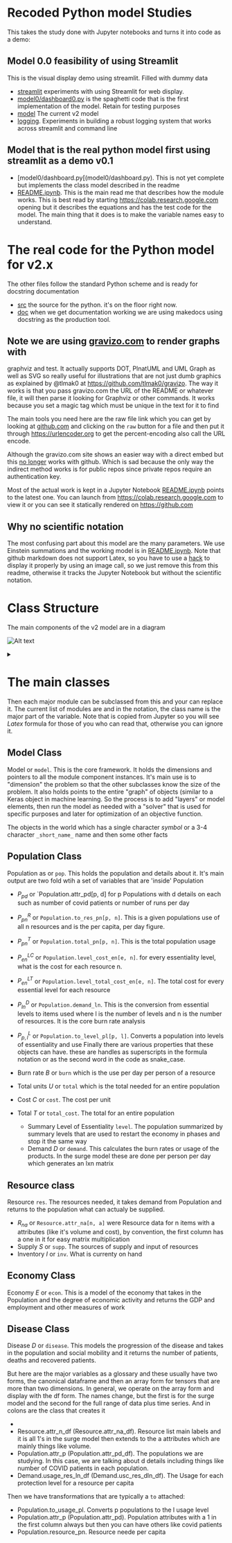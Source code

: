 # Recoded Python model Studies

This takes the study done with Jupyter notebooks and turns it into code as a
demo:

## Model 0.0 feasibility of using Streamlit
This is the visual display demo using streamlit. Filled with dummy data

- [streamlit](streamlit) experiments with using Streamlit for web display.
- [model0/dashboard0.py](model0/dashboard0.py) is the spaghetti code that is the first implementation of the
  model. Retain for testing purposes
- [model](model) The current v2 model
- [logging](logging). Experiments in building a robust logging system that works
  across streamlit and command line

## Model that is the real python model first using streamlit as a demo v0.1

- [model0/dashboard.py[(model0/dashboard.py). This is not yet complete but
  implements the class model described in the readme
- [README.ipynb](README.ipynb). This is the main read me that describes how the
  module works. This is best read by starting https://colab.research.google.com
opening but it describes the equations and has the test code for the model.
 The main thing that it does is to make the variable names easy to understand.


# The real code for the Python model for v2.x
The other files follow the standard Python scheme and is ready for docstring
documentation
- [src](src) the source for the python. it's on the floor right now.
- [doc](doc) when we get documentation working we are using makedocs using
  docstring as the production tool.

## Note we are using [gravizo.com](https://gravizo.com) to render graphs with
graphviz and test. It actually supports DOT, PlnatUML and UML Graph as well as
SVG so really useful for illustrations that are not just dumb graphics as
explained by @tlmak0 at https://github.com/tlmak0/gravizo. The way it works is
that you pass gravizo.com the URL of the README or whatever file, it will then
parse it looking for Graphviz or other commands. It works because you set a
magic tag which must be unique in the text for it to find

The main tools you need here are the raw file link which you can get by looking
at [github.com](https://help.data.world/hc/en-us/articles/115006300048-GitHub-how-to-find-the-sharable-download-URL-for-files-on-GitHub)
and clicking on the `raw` button for a file and then put it
through https://urlencoder.org to get the percent-encoding also call the URL
encode.

Although the gravizo.com site shows an easier way with a direct embed but this
[no longer](https://gist.github.com/svenevs/ce05761128e240e27883e3372ccd4ecd)
works with github. Which is sad because the only way the indirect method works
is for public repos since private repos require an authentication key.

Most of the actual work is kept in a Jupyter Notebook
[README.ipynb](README.ipynb) points to the latest one. You can launch from
https://colab.research.google.com to view it or you can see it statically
rendered on https://github.com

## Why no scientific notation

The most confusing part about this model are the many parameters. We use
Einstein summations and the working model is in [README.ipynb](README.ipynb).
Note that github markdown does not support Latex, so you have to use a
[hack](https://gist.github.com/a-rodin/fef3f543412d6e1ec5b6cf55bf197d7b) to
display it properly by using an image call, so we just remove this from this
readme, otherwise it tracks the Jupyter Notebook but without the scientific
notation.

# Class Structure

The main components of the v2 model are in a diagram

![Alt text](https://g.gravizo.com/source/custom_mark?https%3A%2F%2Fraw.githubusercontent.com%2Frestartus%2Fcovid-projection%2Frich-demo%2Fmodel%2FREADME.md)
<details>
<summary></summary>
custom_mark
  digraph "Class Model" {
    node [shape=box]
    subgraph Pop_class {
      style=filled
      P [label="Population, Essentiality"]
    }
    D [label=Disease]
    P -> D [label="Social Mobility"]
    D -> P [label=Patients]
    E [label=Economy]
    P -> E [label="Stage, Economic Activity"]
    E -> P [label="GDP, Employment"]
    subgraph Res {
      R [label=Resource]
      R -> P [label=Delivery]
      P -> R [label=Demand]
      I [label=Inventory]
      R -> I [label=Fill]
      I -> R [label=Use]
    }
    S [label=Supply]
    R -> S [label="Sales Order"]
    S -> R [label=Fulfillment]
  }
custom_mark
</details>

# The main classes
Then each major module can be subclassed from this and your can replace it. The current list of modules are and in the notation, the class name is the major part of the variable. Note that is copied from Jupyter so you will see $Latex$ formula for those of you who can read that, otherwise you can ignore it.

## Model Class 
Model or `model`. This is the core framework. It holds the dimensions and
pointers to all the module component instances. It's main use is to "dimension"
the problem so that the other subclasses know the size of the problem. It also
holds points to the entire "graph" of objects (similar to a Keras object in
machine learning. So the process is to add "layers" or model elements, then run
the model as needed with a "solver" that is used for specific purposes and later
for optimization of an objective function.

The objects in the world which has a single character $symbol$ or a 3-4
character `_short_name_` name and then some other facts

## Population Class
Population as or `pop`. This holds the population and details about it. It's
main output are two fold wtih a set of variables that are 'inside' Population

- $P_{pd}$ or `Population.attr_pd[p, d] for p Populations with d details on each such as number of covid patients or number of runs per day
- $P^R_{pn}$ or `Population.to_res_pn[p, n]`. This is a given populations use of all n resources and is the per capita, per day figure.
- $P^T_{pn}$ or `Population.total_pn[p, n]`. This is the total population usage
- $P^{LC}_{en}$ or `Population.level_cost_en[e, n]`. for every essentiality level, what is the cost for each resource n.
- $P^{LT}_{en}$ or `Population.level_total_cost_en[e, n]`. The total cost for every essential level for each resource
- $P^{D}_{ln}$ or `Population.demand_ln`. This is the conversion from essential levels to items used where l is the number of levels and n is the number of resources. It is the core burn rate analysis
- $P^{L}_{p,l}$ or `Population.to_level_pl[p, l]`. Converts a population into levels of essentiality and use
Finally there are various properties that these objects can have. these are handles as superscripts in the formula notation or as the second word in the code as snake_case.

- Burn rate $B$ or `burn` which is the use per day per person of a resource
- Total units $U$ or `total` which is the total needed for an entire population
- Cost $C$ or `cost`. The cost per unit
- Total $T$ or `total_cost`. The total for an entire population


  - Summary Level of Essentiality  `level`. The population summarized by summary
    levels
     that are used to restart the economy in phases and stop it the same way 
  - Demand $D$ or `demand`. This calculates the burn rates or usage of the
    products. In the surge model these are done per person per day which
generates an lxn matrix

## Resource class
Resource  `res`. The resources needed, it takes demand from Population and returns to the population what can actualy be supplied.

  - $R_{na}$ or `Resource.attr_na[n, a]` were Resource data for n items with a attributes (like it's volume and cost), by convention, the first column has a one in it for easy matrix multiplication
  - Supply $S$ or `supp`. The sources of supply and input of resources
  - Inventory $I$ or `inv`. What is currenty on hand

## Economy Class
Economy $E$ or `econ`. This is a model of the economy that takes in the Population and the degree of economic activity and returns the GDP and employment and other measures of work

## Disease Class
Disease $D$ or `disease`. This models the progression of the disease and takes in the population and social mobility and it returns the number of patients, deaths and recovered patients.



But here are the major variables as a glossary and these usually have two forms,
the canonical dataframe and then an array form for tensors that are more than
two dimensions. In general, we operate on the array form and display with the df
form. The names change, but the first is for the surge model and the second for
the full range of data plus time series. And in colons are the class that
creates it

- 
- Resource.attr_n_df (Resource.attr_na_df). Resource list main labels and it is all 1's in the surge model
  then extends to the a attributes which are mainly things like volume.
- Population.attr_p (Population.attr_pd_df). The populations we are studying. In this case,
  we are talking about d details including things like number of COVID patients
in each population.
- Demand.usage_res_ln_df (Demand.usc_res_dln_df). The Usage for each protection level for a resource per capita

Then we have transformations that are typically a `to` attached:

- Population.to_usage_pl. Converts p populations to the l usage level
- Population.attr_p (Population.attr_pd). Population attributes with a 1 in the
  first column always but then you can have others like covid patients
- Population.resource_pn. Resource neede per capita
